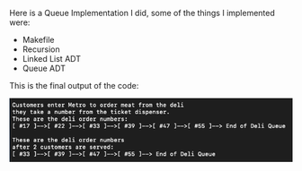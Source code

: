 <p align="center">
  
</p>

Here is a Queue Implementation I did, some of the things I implemented were:
  - Makefile 
  - Recursion 
  - Linked List ADT 
  - Queue ADT

This is the final output of the code:

<p align="center">
  <img src="images/final.png">
</p>
